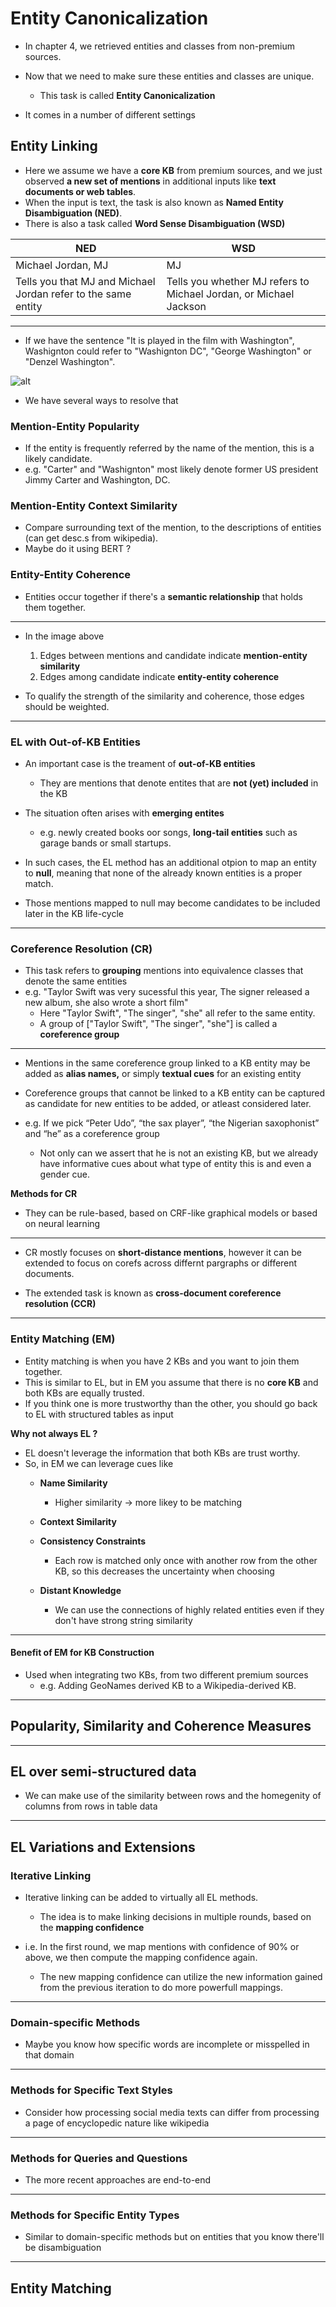 # Entity Canonicalization

- In chapter 4, we retrieved entities and classes from non-premium sources.
- Now that we need to make sure these entities and classes are unique.
  - This task is called **Entity Canonicalization**

- It comes in a number of different settings

## Entity Linking

- Here we assume we have a **core KB** from premium sources, and we just observed **a new set of mentions** in additional inputs like **text documents or web tables**.
- When the input is text, the task is also known as **Named Entity Disambiguation (NED)**.
- There is also a task called **Word Sense Disambiguation (WSD)**

| NED | WSD |
|--|--|
| Michael Jordan, MJ| MJ |
| Tells you that MJ and Michael Jordan refer to the same entity| Tells you whether MJ refers to Michael Jordan, or Michael Jackson|

****

- If we have the sentence "It is played in the film with Washington", Washignton could refer to "Washignton DC", "George Washington" or "Denzel Washington".

![alt](./images/ch5/el-example.png)

- We have several ways to resolve that

### Mention-Entity Popularity

- If the entity is frequently referred by the name of the mention, this is a likely candidate.
- e.g. "Carter" and "Washignton" most likely denote former US president Jimmy Carter and Washington, DC.

### Mention-Entity Context Similarity

- Compare surrounding text of the mention, to the descriptions of entities (can get desc.s from wikipedia).
- Maybe do it using BERT ?

### Entity-Entity Coherence

- Entities occur together if there's a **semantic relationship** that holds them together.

****

- In the image above
  1. Edges between mentions and candidate indicate **mention-entity similarity** 
  2. Edges among candidate indicate **entity-entity coherence**

- To qualify the strength of the similarity and coherence, those edges should be weighted.

****

### EL with Out-of-KB Entities

- An important case is the treament of **out-of-KB entities**
  - They are mentions that denote entites that are **not (yet) included** in the KB

- The situation often arises with **emerging entites**
  - e.g. newly created books oor songs, **long-tail entities** such as garage bands or small startups.

- In such cases, the EL method has an additional otpion to map an entity to **null**, meaning that none of the already known entities is a proper match.

- Those mentions mapped to null may become candidates to be included later in the KB life-cycle

****

### Coreference Resolution (CR)

- This task refers to **grouping** mentions into equivalence classes that denote the same entities
- e.g. "Taylor Swift was very sucessful this year, The signer released a new album, she also wrote a short film"
  - Here "Taylor Swift", "The singer", "she" all refer to the same entity.
  - A group of ["Taylor Swift", "The singer", "she"] is called a **coreference group**

****

- Mentions in the same coreference group linked to a KB entity may be added as **alias names,** or simply **textual cues** for an existing entity
- Coreference groups that cannot be linked to a KB entity can be captured as candidate for new entities to be added, or atleast considered later.

- e.g. If we pick “Peter Udo”, “the sax player”, “the Nigerian saxophonist” and “he” as a coreference group
  - Not only can we assert that he is not an existing KB, but we already have informative cues about what type of entity this is and even a gender cue.

**Methods for CR**

- They can be rule-based, based on CRF-like graphical models or based on neural learning

****

- CR mostly focuses on **short-distance mentions**, however it can be extended to focus on corefs across differnt pargraphs or different documents.

- The extended task is known as **cross-document coreference resolution (CCR)**

****

### Entity Matching (EM)

- Entity matching is when you have 2 KBs and you want to join them together.
- This is similar to EL, but in EM you assume that there is no **core KB** and both KBs are equally trusted.
- If you think one is more trustworthy than the other, you should go back to EL with structured tables as input


**Why not always EL ?**

- EL doesn't leverage the information that both KBs are trust worthy.
- So, in EM we can leverage cues like
  - **Name Similarity**
    - Higher similarity -> more likey to be matching
  
  - **Context Similarity**

  - **Consistency Constraints**
    - Each row is matched only once with another row from the other KB, so this decreases the uncertainty when choosing
  - **Distant Knowledge**
    - We can use the connections of highly related entities even if they don't have strong string similarity

****

#### Benefit of EM for KB Construction

- Used when integrating two KBs, from two different premium sources
  - e.g. Adding GeoNames derived KB to a Wikipedia-derived KB.

****

## Popularity, Similarity and Coherence Measures

****

## EL over semi-structured data

- We can make use of the similarity between rows and the homegenity of columns from rows in table data

****

## EL Variations and Extensions

### Iterative Linking

- Iterative linking can be added to virtually all EL methods.
  - The idea is to make linking decisions in multiple rounds, based on the **mapping confidence**

- i.e. In the first round, we map mentions with confidence of 90% or above, we then compute the mapping confidence again.
  - The new mapping confidence can utilize the new information gained from the previous iteration to do more powerfull mappings.

****

### Domain-specific Methods

- Maybe you know how specific words are incomplete or misspelled in that domain

****

### Methods for Specific Text Styles

- Consider how processing social media texts can differ from processing a page of encyclopedic nature like wikipedia

****

### Methods for Queries and Questions

- The more recent approaches are end-to-end

****

### Methods for Specific Entity Types

- Similar to domain-specific methods but on entities that you know there'll be disambiguation

****

## Entity Matching


